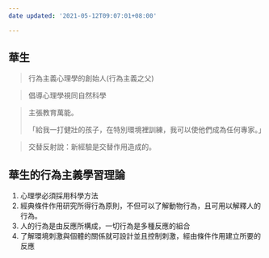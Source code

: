 ```yaml
---
date updated: '2021-05-12T09:07:01+08:00'

---
```


## 華生

> 行為主義心理學的創始人(行為主義之父)

> 倡導心理學視同自然科學

> 主張教育萬能。
>
> 「給我一打健壯的孩子，在特別環境裡訓練，我可以使他們成為任何專家。」

> 交替反射說：新經驗是交替作用造成的。

## 華生的行為主義學習理論

1.  心理學必須採用科學方法
2.  經典條件作用研究所得行為原則，不但可以了解動物行為，且可用以解釋人的行為。
3.  人的行為是由反應所構成，一切行為是多種反應的組合
4.  了解環境刺激與個體的關係就可設計並且控制刺激，經由條件作用建立所要的反應
